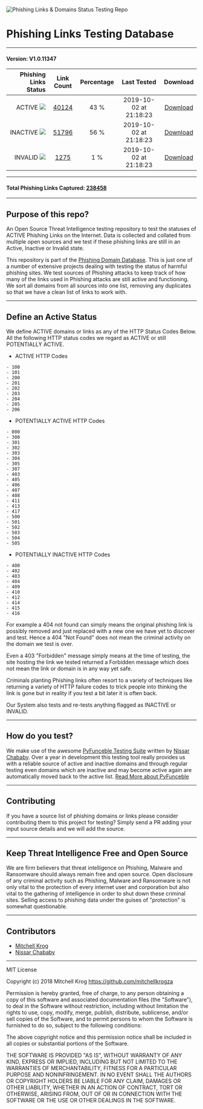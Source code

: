 <img src="https://github.com/mitchellkrogza/Phishing-URL-Testing-Database-of-Link-Statuses/blob/master/dev-tools/phishing-logo.jpg" alt="Phishing Links & Domains Status Testing Repo"/>

# Phishing Links Testing Database  

_______________
#### Version: V1.0.11347
| Phishing Links Status  | Link Count | Percentage | Last Tested | Download |
| ---: | :---: | :---: | :---: |:---: |
| ACTIVE <img src=https://github.com/mitchellkrogza/Phishing-URL-Testing-Database-of-Link-Statuses/blob/master/dev-tools/green.jpg/> | [40124](https://raw.githubusercontent.com/mitchellkrogza/Phishing-URL-Testing-Database-of-Link-Statuses/master/phishing-links-ACTIVE.txt)  | 43 % | 2019-10-02 at 21:18:23 | [Download](https://raw.githubusercontent.com/mitchellkrogza/Phishing-URL-Testing-Database-of-Link-Statuses/master/phishing-links-ACTIVE.txt) |
| INACTIVE <img src=https://github.com/mitchellkrogza/Phishing-URL-Testing-Database-of-Link-Statuses/blob/master/dev-tools/red.jpg/>  | [51796](https://raw.githubusercontent.com/mitchellkrogza/Phishing-URL-Testing-Database-of-Link-Statuses/master/phishing-links-INACTIVE.txt)  | 56 % | 2019-10-02 at 21:18:23 | [Download](https://raw.githubusercontent.com/mitchellkrogza/Phishing-URL-Testing-Database-of-Link-Statuses/master/phishing-links-INACTIVE.txt) |
| INVALID <img src=https://github.com/mitchellkrogza/Phishing-URL-Testing-Database-of-Link-Statuses/blob/master/dev-tools/blue.jpg/> | [1275](https://raw.githubusercontent.com/mitchellkrogza/Phishing-URL-Testing-Database-of-Link-Statuses/master/phishing-links-INVALID.txt)  | 1 % | 2019-10-02 at 21:18:23 | [Download](https://raw.githubusercontent.com/mitchellkrogza/Phishing-URL-Testing-Database-of-Link-Statuses/master/phishing-links-INVALID.txt) |
*****************************
#### Total Phishing Links Captured: [238458](https://raw.githubusercontent.com/mitchellkrogza/Phishing-URL-Testing-Database-of-Link-Statuses/master/input-source/ALL-feeds-URLS.lst)
____________________


## Purpose of this repo?

An Open Source Threat Intelligence testing repository to test the statuses of ACTIVE Phishing Links on the Internet. Data is collected and collated from multiple open sources and we test if these phishing links are still in an Active, Inactive or Invalid state. 

This repository is part of the [Phishing Domain Database](https://github.com/mitchellkrogza/Phishing.Database). This is just one of a number of extensive projects dealing with testing the status of harmful phishing sites. We test sources of Phishing attacks to keep track of how many of the links used in Phishing attacks are still active and functioning. We sort all domains from all sources into one list, removing any duplicates so that we have a clean list of links to work with.

************************************************
## Define an Active Status

We define ACTIVE domains or links as any of the HTTP Status Codes Below. 
All the following HTTP status codes we regard as ACTIVE or still POTENTIALLY ACTIVE.

- ACTIVE HTTP Codes
```
- 100
- 101
- 200
- 201
- 202
- 203
- 204
- 205
- 206
```
- POTENTIALLY ACTIVE HTTP Codes
```
- 000
- 300
- 301
- 302
- 303
- 304
- 305
- 307
- 403
- 405
- 406
- 407
- 408
- 411
- 413
- 417
- 500
- 501
- 502
- 503
- 504
- 505
```
- POTENTIALLY INACTIVE HTTP Codes
```
- 400
- 402
- 403
- 404
- 409
- 410
- 412
- 414
- 415
- 416
```

For example a 404 not found can simply means the original phishing link is possibly removed and just replaced with a new one we have yet to discover and test. Hence a 404 "Not Found" does not mean the criminal activity on the domain we test is over. 

Even a 403 "Forbidden" message simply means at the time of testing, the site hosting the link we tested returned a Forbidden message which does not mean the link or domain is in any way yet safe. 

Criminals planting Phishing links often resort to a variety of techniques like returning a variety of HTTP failure codes to trick people into thinking the link is gone but in reality if you test a bit later it is often back. 

Our System also tests and re-tests anything flagged as INACTIVE or INVALID.


************************************************
## How do you test?

We make use of the awesome [PyFunceble Testing Suite](https://github.com/funilrys/PyFunceble) written by [Nissar Chababy](https://github.com/funilrys/). Over a year in development this testing tool really provides us with a reliable source of active and inactive domains and through regular testing even domains which are inactive and may become active again are automatically moved back to the active list. [Read More about PyFunceble](https://pyfunceble.readthedocs.io/en/latest/)

************************************************
## Contributing

If you have a source list of phishing domains or links please consider contributing them to this project for testing? 
Simply send a PR adding your input source details and we will add the source. 

************************************************
## Keep Threat Intelligence Free and Open Source

We are firm believers that threat intelligence on Phishing, Malware and Ransomware should always remain free and open source. Open disclosure of any criminal activity such as Phishing, Malware and Ransomware is not only vital to the protection of every internet user and corporation but also vital to the gathering of intelligence in order to shut down these criminal sites. Selling access to phishing data under the guises of "protection" is somewhat questionable. 


************************************************
## Contributors

- [Mitchell Krog](https://github.com/mitchellkrogza/)
- [Nissar Chababy](https://github.com/funilrys/)

************************************************
MIT License

Copyright (c) 2018 Mitchell Krog
https://github.com/mitchellkrogza

Permission is hereby granted, free of charge, to any person obtaining a copy
of this software and associated documentation files (the "Software"), to deal
in the Software without restriction, including without limitation the rights
to use, copy, modify, merge, publish, distribute, sublicense, and/or sell
copies of the Software, and to permit persons to whom the Software is
furnished to do so, subject to the following conditions:

The above copyright notice and this permission notice shall be included in all
copies or substantial portions of the Software.

THE SOFTWARE IS PROVIDED "AS IS", WITHOUT WARRANTY OF ANY KIND, EXPRESS OR
IMPLIED, INCLUDING BUT NOT LIMITED TO THE WARRANTIES OF MERCHANTABILITY,
FITNESS FOR A PARTICULAR PURPOSE AND NONINFRINGEMENT. IN NO EVENT SHALL THE
AUTHORS OR COPYRIGHT HOLDERS BE LIABLE FOR ANY CLAIM, DAMAGES OR OTHER
LIABILITY, WHETHER IN AN ACTION OF CONTRACT, TORT OR OTHERWISE, ARISING FROM,
OUT OF OR IN CONNECTION WITH THE SOFTWARE OR THE USE OR OTHER DEALINGS IN THE
SOFTWARE.


